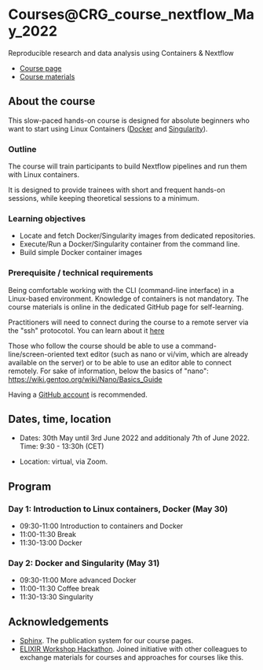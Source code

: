 # Courses@CRG_course_nextflow_May_2022

Reproducible research and data analysis using Containers & Nextflow

* [Course page](https://github.com/biocorecrg/CRG_Containers_June_2022)
* [Course materials](https://biocorecrg.github.io/CRG_Containers_June_2022)



## About the course

This slow-paced hands-on course is designed for absolute beginners who want to start using Linux Containers ([Docker](https://www.docker.com/) and [Singularity](https://www.apptainer.org/)). 

### Outline

The course will train participants to build Nextflow pipelines and run them with Linux containers.

It is designed to provide trainees with short and frequent hands-on sessions, while keeping theoretical sessions to a minimum.

<!--Trainees will work in a dedicated [AWS environment](https://en.wikipedia.org/wiki/AWS).-->


### Learning objectives

* Locate and fetch Docker/Singularity images from dedicated repositories.
* Execute/Run a Docker/Singularity container from the command line.
* Build simple Docker container images

### Prerequisite / technical requirements

Being comfortable working with the CLI (command-line interface) in a Linux-based environment.
Knowledge of containers is not mandatory. The course materials is online in the dedicated GitHub page for self-learning.

Practitioners will need to connect during the course to a remote server via the "ssh" protocotol. You can learn about it [here](https://www.hostinger.com/tutorials/ssh-tutorial-how-does-ssh-work)

Those who follow the course should be able to use a command-line/screen-oriented text editor (such as nano or vi/vim, which are already available on the server) or to be able to use an editor able to connect remotely. For sake of information, below the basics of "nano":
https://wiki.gentoo.org/wiki/Nano/Basics_Guide

Having a [GitHub account](https://github.com/join) is recommended. 

## Dates, time, location

* Dates: 30th May until 3rd June 2022 and additionaly 7th of June 2022. Time: 9:30 - 13:30h (CET)

* Location: virtual, via Zoom.

## Program
 
### Day 1: Introduction to Linux containers, Docker (May 30)

* 09:30-11:00 Introduction to containers and Docker
* 11:00-11:30 Break
* 11:30-13:00 Docker

### Day 2: Docker and Singularity (May 31)

* 09:30-11:00 More advanced Docker
* 11:00-11:30 Coffee break
* 11:30-13:30 Singularity

## Acknowledgements

* [Sphinx](https://www.sphinx-doc.org/). The publication system for our course pages.
* [ELIXIR Workshop Hackathon](https://github.com/vibbits/containers-workflow-hackathon). Joined initiative with other colleagues to exchange materials for courses and approaches for courses like this.
